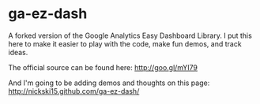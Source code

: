ga-ez-dash
==========

A forked version of the Google Analytics Easy Dashboard Library.
I put this here to make it easier to play with the code, make fun demos, and track ideas.

The official source can be found here: http://goo.gl/mYI79

And I'm going to be adding demos and thoughts on this page: http://nickski15.github.com/ga-ez-dash/